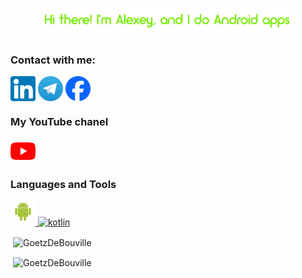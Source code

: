 <p align="center"><a href="https://goetzdebouville.github.io/GoetzDeBouville/"><img width="80%" alt="Hello, I'm Alexey, android developer/freelancer/digital nomad 🧭" src="./assets/header_text.png" /></a></p>

### Contact with me:

<p align="left">

<a href="https://www.linkedin.com/in/aleksey-zinchenko-9b3760252/" target="blank"><img height="40" width="40" align="center" src="./assets/linkedin_ic.png" alt="aleksey-zinchenko-9b3760252" /></a>
<a href="https://t.me/heoderer" target="blank"><img height="40" width="40" align="center" src="./assets/tg_ic.webp" alt="heoderer" /></a>
<a href="https://www.facebook.com/double.conscience"><img height="40" width="40" align="center" alt="GoetzDeBouville" src="./assets/facebook_ic.png" /></a>
</p>

### My YouTube chanel
<a href="https://www.youtube.com/channel/UCA7m1QrtIv8pFu_IbI9SPVg"><img height="40" width="40" align="center" alt="GoetzDeBouville" src="./assets/youtube_ic.png" /></a>

### Languages and Tools

<p align="left"> <a href="https://developer.android.com" target="_blank"> <img src="https://raw.githubusercontent.com/devicons/devicon/master/icons/android/android-original-wordmark.svg" alt="android" width="40" height="40"/> </a> <a href="https://kotlinlang.org" target="_blank"> <img src="https://www.vectorlogo.zone/logos/kotlinlang/kotlinlang-icon.svg" alt="kotlin" width="40" height="40"/> </a> </p>

<p>&nbsp;<img align="center" src="https://github-readme-stats.vercel.app/api?username=GoetzDeBouville&show_icons=true&locale=en&theme=radical&hide_border=true&include_all_commits=true&count_private=true&line_height=30&border_radius=30&bg_color=30,43e964,43c8e9&title_color=4b3a3e&text_color=585657&icon_color=ee2350" alt="GoetzDeBouville" /></p>

<p>&nbsp;<img align="center" src="https://github-readme-stats.vercel.app/api/top-langs/?username=GoetzDeBouville&theme=radical&hide_border=true&size_weight=0.5&count_weight=0.5&border_radius=30" alt="GoetzDeBouville" /></p>
